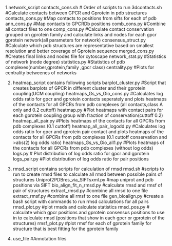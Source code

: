 1.network_script
contacts_cons.sh # Order of scripts to run
3dcontacts.sh #Calculate contacts between GPCR and Gprotein in pdb structures
contacts_cons.py #Map contacts to positions from sifts for each of pdb
ann_cons.py #Map contacts to GPCRDb positions
comb_cons.py #Combine all contact files to one
comp_cons.py #Calculate contact conservation grouped on gprotein family and calculate links and nodes for each gpcr gprotein network(all parameters for network)
consensus_struct.py #Calculate which pdb structures are representative based on smallest resolution and better coverage of Gprotein sequence
merged_cons.py #Creates final links and nodes file for cytoscape
network_stat.py #Statistics of network (node degree)
statistics.py #Statistics of pdb complexes(number,gprotein,family ,gpcr class)
centrality.py #Plots for centrality betweenes of networks

2. heatmap_script contains following scripts
barplot_cluster.py #Script that creates barplots of GPCR in different cluster and their gprotein coupling(UCM coupling)
heatmaps_Gs_vs_Gio_cons.py #Calculates log odds ratio for gpcr and gprotein contacts seperately and plots heatmaps of the contacts for all GPCRs from pdb complexes (all contacts,class A only and 0.2 cuttoff)
heatmap.py #Plot heatmaps with contact pairs for each gprotein coupling group with fraction of conservation(cuttoff 0.2)
heatmap_all_pair.py #Plots heatmaps of the contacts for all GPCRs from pdb complexes (0.1 cuttoff)
heatmap_all_pair_logodd.py #Calculates log odds ratio for gpcr and gprotein pair contact and plots heatmaps of the contacts for all GPCRs from pdb complexes (0.1 cuttoff conservation and >abs(2) log odds ratio)
heatmaps_Gs_vs_Gio_all1.py #Plots heatmaps of the contacts for all GPCRs from pdb complexes (without log odds)
logs.py # Plot distribution of log odds ratio for gpcr and gprotein 
logs_pair.py  #Plot distribution of log odds ratio for pair positions

3. rmsd_script contains scripts for calculation of rmsd
rmsd.sh #scripts to run to create rmsd files to calculate all rmsd between possible pairs of structures
Uniprot2PDBres_via_SIFTsxml.py #map uniprot and pdb positions via SIFT
bio_align_fit_n_rmsd.py #calculate rmsd and rmsf of pair of structures
extract_rmsd.py #combine all rmsd to one file
extract_rmsf.py  #combine all rmsf to one file
gen_bioalign.py #create a bash script with commands to run rmsd calculations for all pairs
rmsd_plot.py #plot rmsds and calculate statistics
rmsd_pos.py # calculate which gpcr positions and gprotein  consensus positions to use in to calculate rmsd (positions that show in each gpcr or gprotein of the structures)
rmsf_plot.py #plot rmsf for each of gprotein family for structure that is best fitting for the gprotein family
4. use_file #Annotation files
